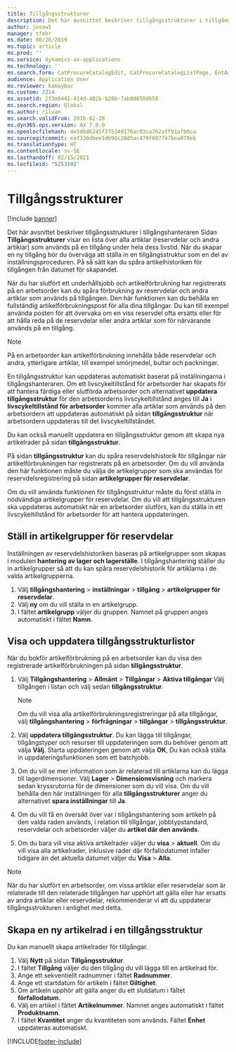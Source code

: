 ```yaml
---
title: Tillgångsstrukturer
description: Det här avsnittet beskriver tillgångsstrukturer i tillgångshanteraren
author: josaw1
manager: tfehr
ms.date: 06/26/2019
ms.topic: article
ms.prod: ''
ms.service: dynamics-ax-applications
ms.technology: ''
ms.search.form: CatProcureCatalogEdit, CatProcureCatalogListPage, EntAssetStandardSparePartsItemGroup, EntAssetObjectBOM
audience: Application User
ms.reviewer: kamaybac
ms.custom: 2214
ms.assetid: 2f3e0441-414d-402b-b28b-7ab0d650d658
ms.search.region: Global
ms.author: riluan
ms.search.validFrom: 2016-02-28
ms.dyn365.ops.version: AX 7.0.0
ms.openlocfilehash: 4e5d6d6245f27534d176ac03ca762aff91afb0ca
ms.sourcegitcommit: eaf330dbee1db96c20d5ac479f007747bea079eb
ms.translationtype: HT
ms.contentlocale: sv-SE
ms.lasthandoff: 02/15/2021
ms.locfileid: "5253192"
---
```

# <a name="asset-boms"></a>Tillgångsstrukturer

[!include [banner](../../includes/banner.md)]

 

Det här avsnittet beskriver tillgångsstrukturer i tillgångshanteraren Sidan **Tillgångsstrukturer** visar en lista över alla artiklar (reservdelar och andra artiklar) som används på en tillgång under hela dess livstid. När du skapar en ny tillgång bör du överväga att ställa in en tillgångsstruktur som en del av inställningsproceduren. På så sätt kan du spåra artikelhistoriken för tillgången från datumet för skapandet.

När du har slutfört ett underhållsjobb och artikelförbrukning har registrerats på en arbetsorder kan du spåra förbrukning av reservdelar och andra artiklar som används på tillgången. Den här funktionen kan du behålla en fullständig artikelförbrukningspost för alla dina tillgångar. Du kan till exempel använda posten för att övervaka om en viss reservdel ofta ersätts eller för att hålla reda på de reservdelar eller andra artiklar som för närvarande används på en tillgång.

> [!NOTE]
> På en arbetsorder kan artikelförbrukning innehålla både reservdelar och andra, ytterligare artiklar, till exempel smörjmedel, bultar och packningar.

En tillgångsstruktur kan uppdateras automatiskt baserat på inställningarna i tillgångshanteraren. Om ett livscykeltillstånd för arbetsorder har skapats för att hantera färdiga eller slutförda arbetsorder och alternativet **uppdatera tillgångsstruktur** för den arbetsorderns livscykeltillstånd anges till **Ja** i **livscykeltillstånd för arbetsorder** kommer alla artiklar som används på den arbetsordern att uppdateras automatiskt på sidan **tillgångsstruktur** när arbetsordern uppdateras till det livscykeltillståndet. 


Du kan också manuellt uppdatera en tillgångsstruktur genom att skapa nya artikelrader på sidan **tillgångsstruktur**.

På sidan **tillgångsstruktur** kan du spåra reservdelshistorik för tillgångar när artikelförbrukningen har registrerats på en arbetsorder. Om du vill använda den här funktionen måste du välja de artikelgrupper som ska användas för reservdelsregistrering på sidan **artikelgrupper för reservdelar**.

Om du vill använda funktionen för tillgångsstruktur måste du först ställa in nödvändiga artikelgrupper för reservdelar. Om du vill att tillgångsstrukturen ska uppdateras automatiskt när en arbetsorder slutförs, kan du ställa in ett livscykeltillstånd för arbetsorder för att hantera uppdateringen. 


## <a name="set-up-spare-parts-item-groups"></a>Ställ in artikelgrupper för reservdelar

Inställningen av reservdelshistoriken baseras på artikelgrupper som skapas i modulen **hantering av lager och lagerställe**. I tillgångshantering ställer du in artikelgrupper så att du kan spåra reservdelshistorik för artiklarna i de valda artikelgrupperna.

1. Välj **tillgångshantering** \> **inställningar** \> **tillgång** \> **artikelgrupper för reservdelar**.
2. Välj **ny** om du vill ställa in en artikelgrupp.
3. I fältet **artikelgrupp** väljer du gruppen. Namnet på gruppen anges automatiskt i fältet **Namn**.

## <a name="view-and-update-asset-boms"></a>Visa och uppdatera tillgångsstrukturlistor

När du bokför artikelförbrukning på en arbetsorder kan du visa den registrerade artikelförbrukningen på sidan **tillgångsstruktur**.

1. Välj **Tillgångshantering** \> **Allmänt** \> **Tillgångar** \> **Aktiva tillgångar** Välj tillgången i listan och välj sedan **tillgångsstruktur**.

    > [!NOTE]
    > Om du vill visa alla artikelförbrukningsregistreringar på alla tillgångar, välj **tillgångshantering** \> **förfrågningar** \> **tillgångar** \> **tillgångsstruktur**.

2. Välj **uppdatera tillgångsstruktur**. Du kan lägga till tillgångar, tillgångstyper och resurser till uppdateringen som du behöver genom att välja **Välj**. Starta uppdateringen genom att välja **OK**, Du kan också ställa in uppdateringsfunktionen som ett batchjobb.
3. Om du vill se mer information som är relaterad till artiklarna kan du lägga till lagerdimensioner. Välj **Lager** \> **Dimensionsvisning** och markera sedan kryssrutorna för de dimensioner som du vill visa. Om du vill behålla den här inställningen för alla **tillgångsstrukturer** anger du alternativet **spara inställningar** till **Ja**.
4. Om du vill få en översikt över var i tillgångshantering som artikeln på den valda raden används, i relation till tillgångar, jobbtypstandard, reservdelar och arbetsorder väljer du **artikel där den används**. 
5. Om du bara vill visa aktiva artikelrader väljer du **visa** \> **aktuell**. Om du vill visa alla artikelrader, inklusive rader där förfallodatumet infaller tidigare än det aktuella datumet väljer du **Visa** \> **Alla**.

> [!NOTE]
> När du har slutfört en arbetsorder, om vissa artiklar eller reservdelar som är relaterade till den relaterade tillgången har upphört att gälla eller har ersatts av andra artiklar eller reservdelar, rekommenderar vi att du uppdaterar tillgångsstrukturen i enlighet med detta.

## <a name="create-a-new-item-line-in-an-asset-bom"></a>Skapa en ny artikelrad i en tillgångsstruktur

Du kan manuellt skapa artikelrader för tillgångar.

1. Välj **Nytt** på sidan **Tillgångsstruktur**.
2. I fältet **Tillgång** väljer du den tillgång du vill lägga till en artikelrad för.
3. Ange ett sekventiellt radnummer i fältet **Radnummer**.
4. Ange ett startdatum för artikeln i fältet **Giltighet**.
5. Om artikeln upphör att gälla anger du ett slutdatum i fältet **förfallodatum**.
6. Välj en artikel i fältet **Artikelnummer**. Namnet anges automatiskt i fältet **Produktnamn**.
7. I fältet **Kvantitet** anger du kvantiteten som används. Fältet **Enhet** uppdateras automatiskt.


[!INCLUDE[footer-include](../../../includes/footer-banner.md)]